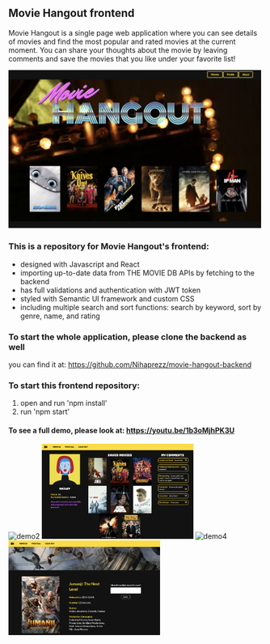 ## Movie Hangout frontend
Movie Hangout is a single page web application where you can see details of movies and find the most popular and rated movies at the current moment. You can share your thoughts about the movie by leaving comments and save the movies that you like under your favorite list!

<img src='./src/Images/mvh1.png' alt="demo2" width="500px" />

### This is a repository for Movie Hangout's frontend:
 - designed with Javascript and React
 - importing up-to-date data from THE MOVIE DB APIs by fetching to the backend
 - has full validations and authentication with JWT token
 - styled with Semantic UI framework and custom CSS
 - including multiple search and sort functions: search by keyword, sort by genre, name, and rating
 
### To start the whole application, please clone the backend as well
  you can find it at: https://github.com/Nihaprezz/movie-hangout-backend

### To start this frontend repository:
 1. open and run 'npm install'
 2. run 'npm start'

#### To see a full demo, please look at: https://youtu.be/1b3oMjhPK3U
<img src='./src/Images/mvh2.png' alt="demo2" width="300px" /> <img src='./src/Images/mvh3.png' alt="demo3" width="300px" /> <img src='./src/Images/mvh4.png' alt="demo4" width="300px" /> <img src='./src/Images/mvh5.png' alt="demo5" width="300px" />

